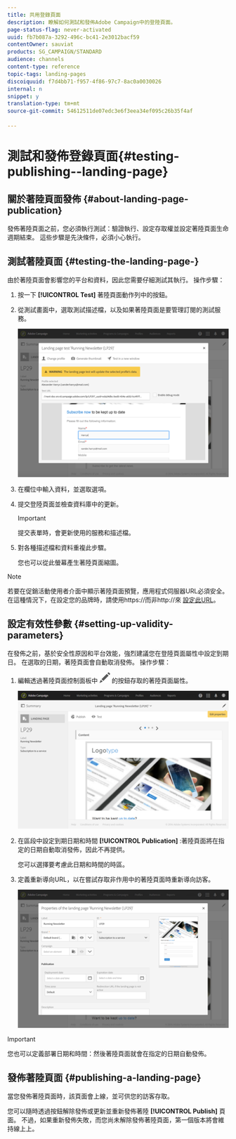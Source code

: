 ```yaml
---
title: 共用登錄頁面
description: 瞭解如何測試和發佈Adobe Campaign中的登陸頁面。
page-status-flag: never-activated
uuid: fb7b087a-3292-496c-bc41-2e3012bacf59
contentOwner: sauviat
products: SG_CAMPAIGN/STANDARD
audience: channels
content-type: reference
topic-tags: landing-pages
discoiquuid: f7d4bb71-f957-4f86-97c7-8ac0a0030026
internal: n
snippet: y
translation-type: tm+mt
source-git-commit: 54612511de07edc3e6f3eea34ef095c26b35f4af

---
```



# 測試和發佈登錄頁面{#testing-publishing--landing-page}

## 關於著陸頁面發佈 {#about-landing-page-publication}

發佈著陸頁面之前，您必須執行測試：驗證執行、設定存取權並設定著陸頁面生命週期結束。 這些步驟是先決條件，必須小心執行。

## 測試著陸頁面 {#testing-the-landing-page-}

由於著陸頁面會影響您的平台和資料，因此您需要仔細測試其執行。 操作步驟：

1. 按一下 **[!UICONTROL Test]** 著陸頁面動作列中的按鈕。
1. 從測試畫面中，選取測試描述檔，以及如果著陸頁面是要管理訂閱的測試服務。

   ![](assets/lp_test_2.png)

1. 在欄位中輸入資料，並選取選項。
1. 提交登陸頁面並檢查資料庫中的更新。

   >[!IMPORTANT]
   >
   >提交表單時，會更新使用的服務和描述檔。

1. 對各種描述檔和資料重複此步驟。

   您也可以從此螢幕產生著陸頁面縮圖。

>[!NOTE]
>
>若要在促銷活動使用者介面中顯示著陸頁面預覽，應用程式伺服器URL必須安全。 在這種情況下，在設定您的品牌時，請使用https://而非http://來 [設定此URL](../../administration/using/branding.md#configuring-and-using-brands)。

## 設定有效性參數 {#setting-up-validity-parameters}

在發佈之前，基於安全性原因和平台效能，強烈建議您在登陸頁面屬性中設定到期日。 在選取的日期，著陸頁面會自動取消發佈。 操作步驟：

1. 編輯透過著陸頁面控制面板中 ![](assets/edit_darkgrey-24px.png) 的按鈕存取的著陸頁面屬性。

   ![](assets/lp_edit_properties_button.png)

1. 在區段中設定到期日期和時間 **[!UICONTROL Publication]** :著陸頁面將在指定的日期自動取消發佈，因此不再提供。

   您可以選擇要考慮此日期和時間的時區。

1. 定義重新導向URL，以在嘗試存取非作用中的著陸頁面時重新導向訪客。

   ![](assets/lp_settings_general.png)

>[!IMPORTANT]
>
>您也可以定義部署日期和時間：然後著陸頁面就會在指定的日期自動發佈。

## 發佈著陸頁面 {#publishing-a-landing-page}

當您發佈著陸頁面時，該頁面會上線，並可供您的訪客存取。

您可以隨時透過按鈕解除發佈或更新並重新發佈著陸 **[!UICONTROL Publish]** 頁面。 不過，如果重新發佈失敗，而您尚未解除發佈著陸頁面，第一個版本將會維持線上上。
